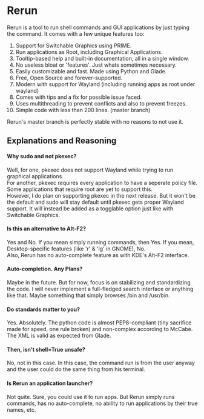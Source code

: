 # Rerun
Rerun is a tool to run shell commands and GUI applications by just typing the command. It comes with a few unique features too:

 1. Support for Switchable Graphics using PRIME.
 2. Run applications as Root, including Graphical Applications.
 3. Tooltip-based help and built-in documentation, all in a single window.
 4. No useless bloat or 'features'. Just whats sometimes necessary.
 5. Easily customizable and fast. Made using Python and Glade.
 6. Free, Open Source and forever-supported.
 7. Modern with support for Wayland (including running apps as root under wayland)
 8. Comes with tips and a fix for possible issue faced.
 9. Uses multithreading to prevent conflicts and also to prevent freezes.
 10. Simple code with less than 200 lines. (master branch)

Rerun's master branch is perfectly stable with no reasons to not use it.

## Explanations and Reasoning

#### Why sudo and not pkexec?
Well, for one, pkexec does not support Wayland while trying to run graphical applications.  
For another, pkexec requires every application to have a seperate policy file. Some applications that require root are yet to support this.  
However, I do plan on supporting pkexec in the next release. But it won't be the default and sudo will stay default until pkexec gets proper Wayland support. It will instead be added as a togglable option just like with Switchable Graphics.

#### Is this an alternative to Alt-F2?
Yes and No. If you mean simply running commands, then Yes. If you mean, Desktop-specific features (like 'r' & 'lg' in GNOME), No.  
Also, Rerun has no auto-complete feature as with KDE's Alt-F2 interface.

#### Auto-completion. Any Plans?
Maybe in the future. But for now, focus is on stabilizing and standardizing the code. I will never implement a full-fledged search interface or anything like that. Maybe something that simply browses /bin and /usr/bin.

#### Do standards matter to you?
Yes. Absolutely. The python code is almost PEP8-compliant (tiny sacrifice made for speed, one rule broken) and non-complex according to McCabe. The XML is valid as expected from Glade.

#### Then, isn't shell=True unsafe?
No, not in this case. In this case, the command run is from the user anyway and the user could do the same thing from his terminal.

#### Is Rerun an application launcher?
Not quite. Sure, you could use it to run apps. But Rerun simply runs commands, has no auto-complete, no ability to run applications by their true names, etc.